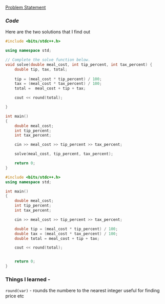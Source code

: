 [Problem Statement](https://www.hackerrank.com/challenges/30-operators/problem)

### *Code*
Here are the two solutions that I find out
``` c++
#include <bits/stdc++.h>

using namespace std;

// Complete the solve function below.
void solve(double meal_cost, int tip_percent, int tax_percent) {
    double tip, tax, total;
    
    tip = (meal_cost * tip_percent) / 100;
    tax = (meal_cost * tax_percent) / 100;
    total =  meal_cost + tip + tax;

    cout << round(total);

}

int main()
{
    double meal_cost;
    int tip_percent;
    int tax_percent;

    cin >> meal_cost >> tip_percent >> tax_percent;

    solve(meal_cost, tip_percent, tax_percent);

    return 0;
}
```

``` C++
#include <bits/stdc++.h>
using namespace std;

int main()
{
	double meal_cost;
	int tip_percent;
	int tax_percent;

	cin >> meal_cost >> tip_percent >> tax_percent;

	double tip = (meal_cost * tip_percent) / 100;
	double tax = (meal_cost * tax_percent) / 100;
	double total = meal_cost + tip + tax;

	cout << round(total);


	return 0;
}
```

### Things I learned - 

`round(var)` - rounds the numbere to the nearest integer useful for finding price etc